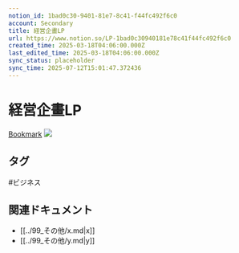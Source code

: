 ```yaml
---
notion_id: 1bad0c30-9401-81e7-8c41-f44fc492f6c0
account: Secondary
title: 経営企畫LP
url: https://www.notion.so/LP-1bad0c30940181e78c41f44fc492f6c0
created_time: 2025-03-18T04:06:00.000Z
last_edited_time: 2025-03-18T04:06:00.000Z
sync_status: placeholder
sync_time: 2025-07-12T15:01:47.372436
---
```

# 経営企畫LP

[Bookmark](https://cloudcake.jp/)
![](https://prod-files-secure.s3.us-west-2.amazonaws.com/d58fe38c-a9d4-4466-aed9-85604b7b2c6d/c5649d5b-8c98-454d-b845-22f5bb93b16e/screencapture-cloudcake-jp-2023-12-07-11_19_44.png?X-Amz-Algorithm=AWS4-HMAC-SHA256&X-Amz-Content-Sha256=UNSIGNED-PAYLOAD&X-Amz-Credential=ASIAZI2LB466RNG7UPWQ%2F20250719%2Fus-west-2%2Fs3%2Faws4_request&X-Amz-Date=20250719T065752Z&X-Amz-Expires=3600&X-Amz-Security-Token=IQoJb3JpZ2luX2VjEIX%2F%2F%2F%2F%2F%2F%2F%2F%2F%2FwEaCXVzLXdlc3QtMiJHMEUCICD8%2F83t%2BM2%2Fa0m%2BBVzBRvPvhwE13kmvqTmYlmvvxUsiAiEAxuOPB3L8UFStiYaF7C0aOmw7Ixb0jOAx66k6xzbTgK0qiAQInv%2F%2F%2F%2F%2F%2F%2F%2F%2F%2FARAAGgw2Mzc0MjMxODM4MDUiDFK4dtqhSAPjC5EhtCrcA2ycjXA4qd1b4tge9jEab%2B%2FPs9B2RSQqtzsuoGtiMM%2BXFHumzIyNFaGIapWIc%2BIOZe3GgV7z%2F%2FnpFAdYg%2BGYoaUgHL6tea6rfjxbOuxlCz71ixU6FQb33HPQofK7STZ3vfkzlFoMJ7t9nFNSVpqK4B4ZfDh5OzeHOvafThngRFqb4DLFiAbIvqSMKrUV80o138C5wDi9adci87oz0EnMhNzIcd7CzO0Bju7Q1rK9yd07402SrMa190eDR2MmsRExT8Mb%2BNhuwAPVNmQr6Um9LDYP8QBT2%2Fot9rt0t0rPPUSEXxsCjPv38owWRMAc7QWEGoXbFlrWd5NZ1Pra3amR1aXAg6XZZkhEIbfG2suIRECVSIK6WG1eUT52YBAaFtgMW1ubqOQwarAZ7sHlpanhLl7ZF2vSQcBxCuskHzGcLc%2BSwa0fUk2HZmiqIFbimQEeRa7Ei%2FaKGwE7rQp%2Ba8d8Q9IF%2F7xmw19n8KmMIHM%2FRBdvNxQwgLGqdm0%2BqmkJpdkfEYY3MLav082oT9Hbvc40rtoxFy17R2WtAf%2FCFomVuVkFhS4n22IBo%2B9nq21iFU7QErdOmsaMlkQZNNahsUTXfz4OQIA7kc5flNhWsX%2FIQenS3piyQjQJq4LEvRt3MOvF7MMGOqUBiukB1VtD3Lm0Ddrxk5vWikUDSvI%2BLNzKBuy7xDMFFT7snRVBvNkXqoRLVCX8MDc7id%2Fy3DYZ80dgHZQmQU691ELdiAzdsGJmYgnK1kFKBHQ1msfbI5Qguh%2BkAJyN3SOkNj6nDfl9BHMfD3emNj86ViaTgfit%2FVTWcUrA6uO%2BoBqw7w9jwBe010zAq3PnX2wOlyTe3dt7qcmRCTmc%2BRjU8HLbd6c7&X-Amz-Signature=871aec82909d9122eec4a3e51a266f8408fe2541308d4fd89f72b3055c04ef21&X-Amz-SignedHeaders=host&x-amz-checksum-mode=ENABLED&x-id=GetObject)

## タグ

#ビジネス 

## 関連ドキュメント

- [[../99_その他/x.md|x]]
- [[../99_その他/y.md|y]]
